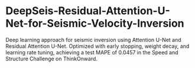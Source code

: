 # DeepSeis-Residual-Attention-U-Net-for-Seismic-Velocity-Inversion
Deep learning approach for seismic inversion using Attention U-Net and Residual Attention U-Net. Optimized with early stopping, weight decay, and learning rate tuning, achieving a test MAPE of 0.0457 in the Speed and Structure Challenge on ThinkOnward.
